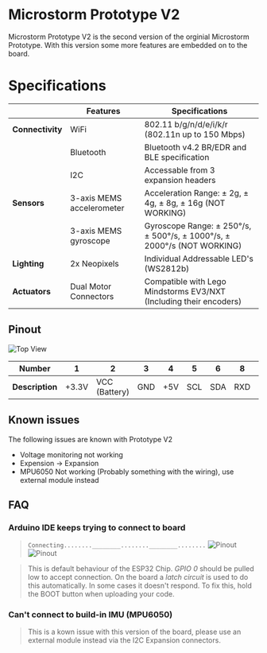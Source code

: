 # Microstorm Prototype V2

Microstorm Prototype V2 is the second version of the orginial Microstorm Prototype. With this version some more features are embedded on to the board.


# Specifications


| | Features| Specifications
|--|--|--|
|**Connectivity**| WiFi| 802.11 b/g/n/d/e/i/k/r (802.11n up to 150 Mbps)
||Bluetooth|Bluetooth v4.2 BR/EDR and BLE specification
||I2C|Accessable from 3 expansion headers
|**Sensors**|3-axis MEMS accelerometer|Acceleration Range: ± 2g, ± 4g, ± 8g, ± 16g (NOT WORKING)
||3-axis MEMS gyroscope|Gyroscope Range: ± 250°/s, ± 500°/s, ± 1000°/s, ± 2000°/s (NOT WORKING)
|**Lighting**|2x Neopixels|Individual Addressable LED's (WS2812b)
|**Actuators**|Dual Motor Connectors|Compatible with Lego Mindstorms EV3/NXT (Including their encoders)



## Pinout
![Top View](https://github.com/MicroStorm-Official/Resources/blob/main/Pinout.png?raw=true)

| Number | 1 | 2 | 3 | 4 | 5 | 6 | 8 | 9 | 10 | 11 | 12 | 13 | 14 | 15 | 16
|--|--|--|--|--|--|--|--|--|--|--|--|--|--|--|--|
| **Description** | +3.3V | VCC (Battery) | GND | +5V | SCL | SDA | RXD | TXD | TXD2 | RXD2 | GPIO14 | GPIO5 | GPIO18 | GPIO15 | GPIO23 | GPIO19 |


## Known issues
The following issues are known with Prototype V2

 - Voltage monitoring not working
 - Expension -> Expansion
 - MPU6050 Not working (Probably something with the wiring), use external module instead
## FAQ
### Arduino IDE keeps trying to connect to board
> `Connecting........________........________........`
> ![Pinout](https://user-images.githubusercontent.com/47790980/146965980-84eef07d-6e30-45ea-b534-dc0c082837f0.png)![Pinout](https://user-images.githubusercontent.com/47790980/146965986-cb958a5f-7fcb-4be6-b21b-170abb072dde.png)


> This is default behaviour of the ESP32 Chip. *GPIO 0* should be pulled low to accept connection. On the board a *latch circuit* is used to do this automatically. In some cases it doesn't respond. To fix this, hold the BOOT button when uploading your code.

### Can't connect to build-in IMU (MPU6050)

> This is a kown issue with this version of the board, please use an external module instead via the I2C Expansion connectors.
